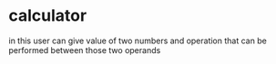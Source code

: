 # calculator
in this user can give value of two numbers and operation that can be performed between those two operands
